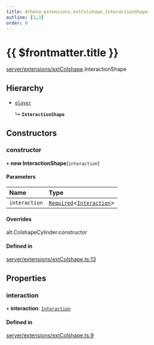 ```yaml
---
title: Athena.extensions.extColshape.InteractionShape
outline: [1,3]
order: 0
---
```


# {{ $frontmatter.title }}


[server/extensions/extColshape](../modules/server_extensions_extColshape.md).InteractionShape

## Hierarchy

- [`player`](../modules/server_config.md#player)

  ↳ **`InteractionShape`**

## Constructors

### constructor

• **new InteractionShape**(`interaction`)

#### Parameters

| Name | Type |
| :------ | :------ |
| `interaction` | [`Required`](../modules/server_extensions_extColshape_Internal.md#Required)<[`Interaction`](../interfaces/shared_interfaces_interaction_Interaction.md)\> |

#### Overrides

alt.ColshapeCylinder.constructor

#### Defined in

[server/extensions/extColshape.ts:13](https://github.com/Stuyk/altv-athena/blob/1862056/src/core/server/extensions/extColshape.ts#L13)

## Properties

### interaction

• **interaction**: [`Interaction`](../interfaces/shared_interfaces_interaction_Interaction.md)

#### Defined in

[server/extensions/extColshape.ts:9](https://github.com/Stuyk/altv-athena/blob/1862056/src/core/server/extensions/extColshape.ts#L9)
